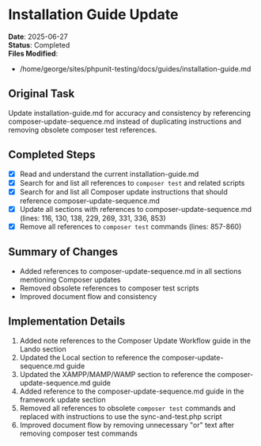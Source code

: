 # Installation Guide Update

**Date**: 2025-06-27  
**Status**: Completed  
**Files Modified**:  
- /home/george/sites/phpunit-testing/docs/guides/installation-guide.md

## Original Task
Update installation-guide.md for accuracy and consistency by referencing composer-update-sequence.md instead of duplicating instructions and removing obsolete composer test references.

## Completed Steps
- [x] Read and understand the current installation-guide.md
- [x] Search for and list all references to `composer test` and related scripts
- [x] Search for and list all Composer update instructions that should reference composer-update-sequence.md
- [x] Update all sections with references to composer-update-sequence.md (lines: 116, 130, 138, 229, 269, 331, 336, 853)
- [x] Remove all references to `composer test` commands (lines: 857-860)

## Summary of Changes
- Added references to composer-update-sequence.md in all sections mentioning Composer updates
- Removed obsolete references to composer test scripts
- Improved document flow and consistency

## Implementation Details
1. Added note references to the Composer Update Workflow guide in the Lando section
2. Updated the Local section to reference the composer-update-sequence.md guide
3. Updated the XAMPP/MAMP/WAMP section to reference the composer-update-sequence.md guide
4. Added reference to the composer-update-sequence.md guide in the framework update section
5. Removed all references to obsolete `composer test` commands and replaced with instructions to use the sync-and-test.php script
6. Improved document flow by removing unnecessary "or" text after removing composer test commands
